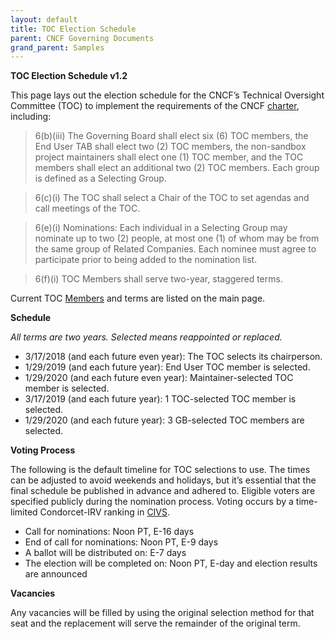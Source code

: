 ```yaml
---
layout: default
title: TOC Election Schedule
parent: CNCF Governing Documents
grand_parent: Samples
---
```

**TOC Election Schedule v1.2**

This page lays out the election schedule for the CNCF’s Technical Oversight Committee (TOC) to implement the requirements of the CNCF [charter](https://github.com/cncf/foundation/blob/main/charter.md), including:

>6(b)(iii) The Governing Board shall elect six (6) TOC members, the End User TAB shall elect two (2) TOC members, the non-sandbox project maintainers shall elect one (1) TOC member, and the TOC members shall elect an additional two (2) TOC members. Each group is defined as a Selecting Group.

>6(c)(i) The TOC shall select a Chair of the TOC to set agendas and call meetings of the TOC.

>6(e)(i) Nominations: Each individual in a Selecting Group may nominate up to two (2) people, at most one (1) of whom may be from the same group of Related Companies. Each nominee must agree to participate prior to being added to the nomination list.

>6(f)(i) TOC Members shall serve two-year, staggered terms.

Current TOC [Members](https://github.com/cncf/toc#members) and terms are listed on the main page.

**Schedule**

*All terms are two years. Selected means reappointed or replaced.*

* 3/17/2018 (and each future even year): The TOC selects its chairperson.
* 1/29/2019 (and each future year): End User TOC member is selected.
* 1/29/2020 (and each future even year): Maintainer-selected TOC member is selected.
* 3/17/2019 (and each future year): 1 TOC-selected TOC member is selected.
* 1/29/2020 (and each future year): 3 GB-selected TOC members are selected.

**Voting Process**

The following is the default timeline for TOC selections to use. The times can be adjusted to avoid weekends and holidays, but it’s essential that the final schedule be published in advance and adhered to. Eligible voters are specified publicly during the nomination process. Voting occurs by a time-limited Condorcet-IRV ranking in [CIVS](http://civs.cs.cornell.edu/).

* Call for nominations: Noon PT, E-16 days
* End of call for nominations: Noon PT, E-9 days
* A ballot will be distributed on: E-7 days
* The election will be completed on: Noon PT, E-day and election results are announced

**Vacancies**

Any vacancies will be filled by using the original selection method for that seat and the replacement will serve the remainder of the original term.
